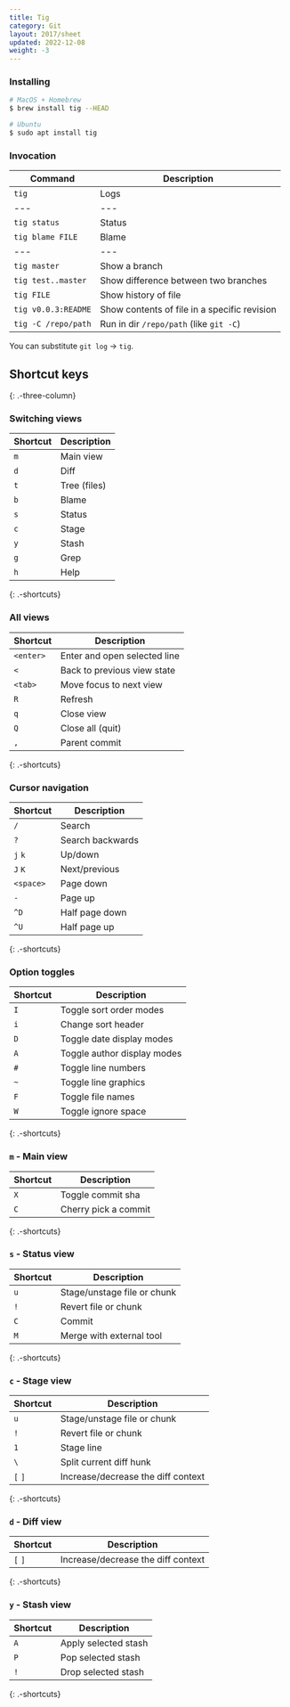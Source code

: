 ```yaml
---
title: Tig
category: Git
layout: 2017/sheet
updated: 2022-12-08
weight: -3
---
```


### Installing

```bash
# MacOS + Homebrew
$ brew install tig --HEAD
```

```bash
# Ubuntu
$ sudo apt install tig
```

### Invocation

| Command             | Description                                  |
| ------------------- | -------------------------------------------- |
| `tig`               | Logs                                         |
| ---                 | ---                                          |
| `tig status`        | Status                                       |
| `tig blame FILE`    | Blame                                        |
| ---                 | ---                                          |
| `tig master`        | Show a branch                                |
| `tig test..master`  | Show difference between two branches         |
| `tig FILE`          | Show history of file                         |
| `tig v0.0.3:README` | Show contents of file in a specific revision |
| `tig -C /repo/path` | Run in dir `/repo/path` (like `git -C`)      |

You can substitute `git log` → `tig`.

## Shortcut keys
{: .-three-column}

### Switching views

| Shortcut | Description  |
| -------- | ------------ |
| `m`      | Main view    |
| `d`      | Diff         |
| `t`      | Tree (files) |
| `b`      | Blame        |
| `s`      | Status       |
| `c`      | Stage        |
| `y`      | Stash        |
| `g`      | Grep         |
| `h`      | Help         |
{: .-shortcuts}

### All views

| Shortcut  | Description                  |
| ---       | ---                          |
| `<enter>` | Enter and open selected line |
| `<`       | Back to previous view state  |
| `<tab>`   | Move focus to next view      |
| `R`       | Refresh                      |
| `q`       | Close view                   |
| `Q`       | Close all (quit)             |
| `,`       | Parent commit                |
{: .-shortcuts}

### Cursor navigation

| Shortcut  | Description                  |
| ---       | ---                          |
| `/`       | Search                       |
| `?`       | Search backwards             |
| `j`  `k`  | Up/down                      |
| `J`  `K`  | Next/previous                |
| `<space>` | Page down                    |
| `-`       | Page up                      |
| `^D`      | Half page down               |
| `^U`      | Half page up                 |
{: .-shortcuts}

### Option toggles

| Shortcut  | Description                  |
| ---       | ---                          |
| `I`       | Toggle sort order modes      |
| `i`       | Change sort header           |
| `D`       | Toggle date display modes    |
| `A`       | Toggle author display modes  |
| `#`       | Toggle line numbers          |
| `~`       | Toggle line graphics         |
| `F`       | Toggle file names            |
| `W`       | Toggle ignore space          |
{: .-shortcuts}

### `m` - Main view

| Shortcut  | Description                  |
| ---       | ---                          |
| `X`       | Toggle commit sha            |
| `C`       | Cherry pick a commit         |
{: .-shortcuts}

### `s` - Status view

| Shortcut  | Description                        |
| ---       | ---                                |
| `u`       | Stage/unstage file or chunk        |
| `!`       | Revert file or chunk               |
| `C`       | Commit                             |
| `M`       | Merge with external tool           |
{: .-shortcuts}

### `c` - Stage view

| Shortcut  | Description                        |
| ---       | ---                                |
| `u`       | Stage/unstage file or chunk        |
| `!`       | Revert file or chunk               |
| `1`       | Stage line                         |
| `\`       | Split current diff hunk            |
| `[` `]`   | Increase/decrease the diff context |
{: .-shortcuts}

### `d` - Diff view

| Shortcut  | Description                        |
| ---       | ---                                |
| `[` `]`   | Increase/decrease the diff context |
{: .-shortcuts}

### `y` - Stash view

| Shortcut  | Description                        |
| ---       | ---                                |
| `A`       | Apply selected stash               |
| `P`       | Pop selected stash                 |
| `!`       | Drop selected stash                |
{: .-shortcuts}
